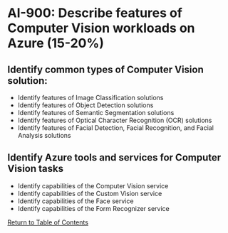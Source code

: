 # AI-900: Describe features of Computer Vision workloads on Azure (15-20%)

## Identify common types of Computer Vision solution:
- Identify features of Image Classification solutions
- Identify features of Object Detection solutions
- Identify features of Semantic Segmentation solutions
- Identify features of Optical Character Recognition (OCR) solutions
- Identify features of Facial Detection, Facial Recognition, and Facial Analysis solutions

## Identify Azure tools and services for Computer Vision tasks
- Identify capabilities of the Computer Vision service
- Identify capabilities of the Custom Vision service
- Identify capabilities of the Face service
- Identify capabilities of the Form Recognizer service

[Return to Table of Contents](README.md)